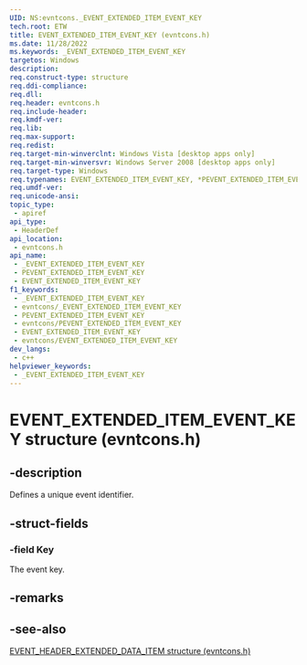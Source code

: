 ```yaml
---
UID: NS:evntcons._EVENT_EXTENDED_ITEM_EVENT_KEY
tech.root: ETW
title: EVENT_EXTENDED_ITEM_EVENT_KEY (evntcons.h)
ms.date: 11/28/2022
ms.keywords: _EVENT_EXTENDED_ITEM_EVENT_KEY
targetos: Windows
description: 
req.construct-type: structure
req.ddi-compliance: 
req.dll: 
req.header: evntcons.h
req.include-header: 
req.kmdf-ver: 
req.lib: 
req.max-support: 
req.redist: 
req.target-min-winverclnt: Windows Vista [desktop apps only]
req.target-min-winversvr: Windows Server 2008 [desktop apps only]
req.target-type: Windows
req.typenames: EVENT_EXTENDED_ITEM_EVENT_KEY, *PEVENT_EXTENDED_ITEM_EVENT_KEY
req.umdf-ver: 
req.unicode-ansi: 
topic_type:
 - apiref
api_type:
 - HeaderDef
api_location:
 - evntcons.h
api_name:
 - _EVENT_EXTENDED_ITEM_EVENT_KEY
 - PEVENT_EXTENDED_ITEM_EVENT_KEY
 - EVENT_EXTENDED_ITEM_EVENT_KEY
f1_keywords:
 - _EVENT_EXTENDED_ITEM_EVENT_KEY
 - evntcons/_EVENT_EXTENDED_ITEM_EVENT_KEY
 - PEVENT_EXTENDED_ITEM_EVENT_KEY
 - evntcons/PEVENT_EXTENDED_ITEM_EVENT_KEY
 - EVENT_EXTENDED_ITEM_EVENT_KEY
 - evntcons/EVENT_EXTENDED_ITEM_EVENT_KEY
dev_langs:
 - c++
helpviewer_keywords:
 - _EVENT_EXTENDED_ITEM_EVENT_KEY
---
```


# EVENT_EXTENDED_ITEM_EVENT_KEY structure (evntcons.h)

## -description

Defines a unique event identifier.

## -struct-fields

### -field Key

The event key.

## -remarks

## -see-also

[EVENT_HEADER_EXTENDED_DATA_ITEM structure (evntcons.h)](ns-evntcons-event_header_extended_data_item.md)
